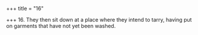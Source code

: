 +++
title = "16"

+++
16. They then sit down at a place where they intend to tarry, having put on garments that have not yet been washed.
